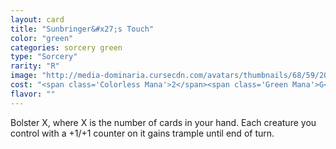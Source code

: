 ```yaml
---
layout: card
title: "Sunbringer&#x27;s Touch"
color: "green"
categories: sorcery green
type: "Sorcery"
rarity: "R"
image: "http://media-dominaria.cursecdn.com/avatars/thumbnails/68/59/200/283/635612492494496435.png"
cost: "<span class='Colorless Mana'>2</span><span class='Green Mana'>G</span><span class='Green Mana'>G</span>"
flavor: ""
---
```


Bolster X, where X is the number of cards in your hand.  Each creature you control with a +1/+1 counter on it gains trample until end of turn.
